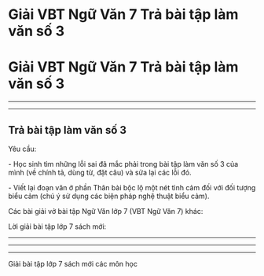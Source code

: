 # Giải VBT Ngữ Văn 7 Trả bài tập làm văn số 3

# Giải VBT Ngữ Văn 7 Trả bài tập làm văn số 3

* * *

* * *

## Trả bài tập làm văn số 3

Yêu cầu: 

\- Học sinh tìm những lỗi sai đã mắc phải trong bài tập làm văn số 3 của mình (về chính tả, dùng từ, đặt câu) và sửa lại các lỗi đó. 

\- Viết lại đoạn văn ở phần Thân bài bộc lộ một nét tình cảm đối với đối tượng biểu cảm (chú ý sử dụng các biện pháp nghệ thuật biểu cảm). 

Các bài giải vở bài tập Ngữ Văn lớp 7 (VBT Ngữ Văn 7) khác:

Lời giải bài tập lớp 7 sách mới:

* * *

* * *

* * *

Giải bài tập lớp 7 sách mới các môn học

